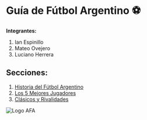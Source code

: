 # Guía de Fútbol Argentino ⚽  

**Integrantes:**  
1. Ian Espinillo  
2. Mateo Ovejero  
3. Luciano Herrera  

## Secciones:  
1. [Historia del Fútbol Argentino](historia.md)  
2. [Los 5 Mejores Jugadores](jugadores.md)  
3. [Clásicos y Rivalidades](clasicos.md)  

![Logo AFA](https://i.pinimg.com/736x/66/5c/87/665c87a24ab9a76d384bc3cc5981d70c.jpg)  
